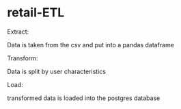 # retail-ETL

Extract:

Data is taken from the csv and put into a pandas dataframe

Transform:

Data is split by user characteristics

Load:

transformed data is loaded into the postgres database
